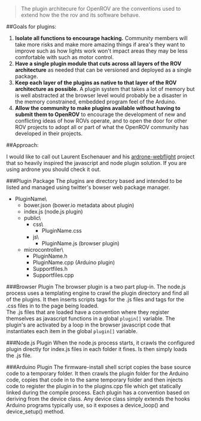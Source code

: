 >The plugin architecure for OpenROV are the conventions used to extend how the the rov and its software behave. 

##Goals for plugins:

1. **Isolate all functions to encourage hacking.** Community members will take more risks and make more amazing things if area's they want to improve such as how lights work won't impact areas they may be less comfortable with such as motor control.
2. **Have a single plugin module that cuts across all layers of the ROV architecture** as needed that can be versioned and deployed as a single package.
3. **Keep each layer of the plugins as native to that layer of the ROV architecture as possible.**  A plugin system that takes a lot of memory but is well abstracted at the browser level would probably be a disaster in the memory constrained, embedded program feel of the Arduino.
4. **Allow the community to make plugins available without having to submit them to OpenROV** to encourage the development of new and conflicting ideas of how ROVs operate, and to open the door for other ROV projects to adopt all or part of what the OpenROV community has developed in their projects.  

##Approach:

I would like to call out Laurent Eschenauer and his [ardrone-webflight](https://github.com/eschnou/ardrone-webflight) project that so heavily inspired the javascript and node plugin solution.  If you are using ardrone you should check it out. 

###Plugin Package
The plugins are directory based and intended to be listed and managed using twitter's bowser web package manager.  

- PluginName\
	- bower.json (bower.io metadata about plugin)
	- index.js (node.js plugin)
	- public\
		- css\
			- PluginName.css
		- js\
			- PluginName.js (browser plugin)
	- microcontroller\
		- PluginName.h
		- PluginName.cpp (Arduino plugin)
		- Supportfiles.h
		- Supportfiles.cpp

###Browser Plugin
The browser plugin is a two part plug-in.  The node.js process uses a templating engine to crawl the plugin directory and find all of the plugins.  It then inserts scripts tags for the .js files and tags for the .css files in to the page being loaded.  
The .js files that are loaded have a convention where they register themselves as javascript functions in a global `plugin[]` variable. The plugin's are activated by a loop in the browser javascript code that instantiates each item in the global `plugin[]` variable.

###Node.js Plugin
When the node.js process starts, it crawls the configured plugin directly for index.js files in each folder it fines. Is then simply loads the .js file.  

###Arduino Plugin
The firmware-install shell script copies the base source code to a temporary folder. It then crawls the plugin folder for the Arduino code, copies that code in to the same temporary folder and then injects code to register the plugin in to the plugins.cpp file which get statically linked during the compile process.  Each plugin has a convention based on deriving from the device class.  Any device class simply extends the hooks Arduino programs typically use, so it exposes a device_loop() and device_setup() method.  